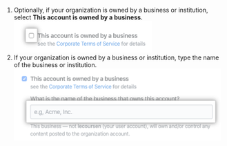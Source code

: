 1. Optionally, if your organization is owned by a business or institution, select **This account is owned by a business**. ![Checkbox for organizations that are owned by a business](/assets/images/help/organizations/organization-belongs-to.png)
2. If your organization is owned by a business or institution, type the name of the business or institution. ![Name of business or institution field](/assets/images/help/organizations/name-of-business.png)
